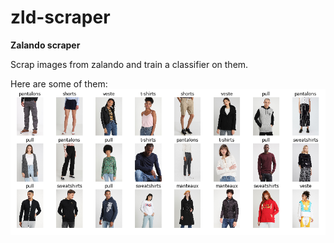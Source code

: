 # zld-scraper

**Zalando scraper**

Scrap images from zalando and train a classifier on them.

Here are some of them:
![Alt text](img.png?raw=true "Title")

